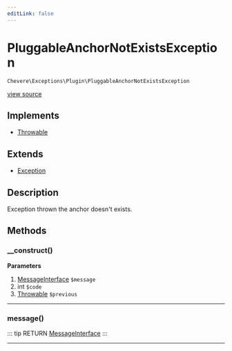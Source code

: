 ```yaml
---
editLink: false
---
```


# PluggableAnchorNotExistsException

`Chevere\Exceptions\Plugin\PluggableAnchorNotExistsException`

[view source](https://github.com/chevere/chevere/blob/master/exceptions/Plugin/PluggableAnchorNotExistsException.php)

## Implements

- [Throwable](https://www.php.net/manual/class.throwable)

## Extends

- [Exception](../Core/Exception.md)

## Description

Exception thrown the anchor doesn't exists.

## Methods

### __construct()

**Parameters**

1. [MessageInterface](../../Interfaces/Message/MessageInterface.md) `$message`
2. int `$code`
3. [Throwable](https://www.php.net/manual/class.throwable) `$previous`

---

### message()

::: tip RETURN
[MessageInterface](../../Interfaces/Message/MessageInterface.md)
:::

---

